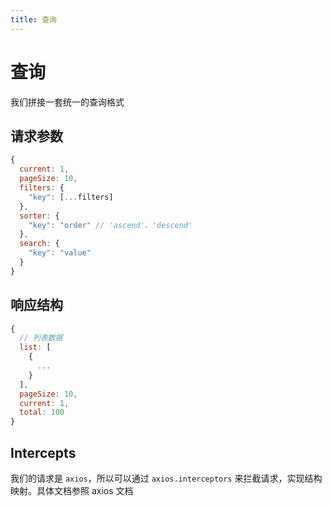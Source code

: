 ```yaml
---
title: 查询
---
```


# 查询
我们拼接一套统一的查询格式

## 请求参数
```javascript
{
  current: 1,
  pageSize: 10,
  filters: {
    "key": [...filters]
  },
  sorter: {
    "key": "order" // 'ascend'、'descend'
  },
  search: {
    "key": "value"
  }
}
```

## 响应结构
```javascript
{ 
  // 列表数据
  list: [
    {
      ...
    }
  ],
  pageSize: 10,
  current: 1,
  total: 100
}
```

## Intercepts
我们的请求是 `axios`，所以可以通过 `axios.interceptors` 来拦截请求，实现结构映射。具体文档参照 axios 文档
